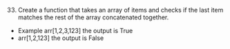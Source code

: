 33. Create a function that takes an array of items and checks if the last item matches the rest of the array concatenated together.

- Example arr[1,2,3,123] the output is True
- arr[1,2,123] the output is False
